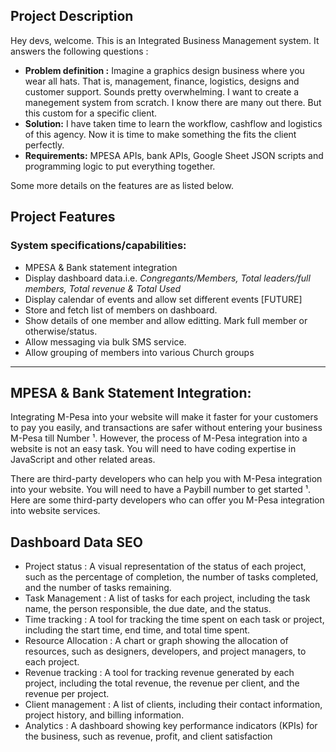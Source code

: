 ## Project Description
Hey devs, welcome. This is an Integrated Business Management system. It answers the following questions : 
* <b>Problem definition :</b> Imagine a graphics design business where you wear all hats. That is, management, finance, logistics, designs and customer support. Sounds pretty overwhelming. I want to create a manegement system from scratch. I know there are many out there. But this custom for a specific client.
* <b>Solution:</b> I have taken time to learn the workflow, cashflow and logistics of this agency. Now it is time to make something the fits the client perfectly.
* <b>Requirements:</b> MPESA APIs, bank APIs, Google Sheet JSON scripts and programming logic to put everything together.

Some more details on the features are as listed below.

## Project Features

<h3>System specifications/capabilities:</h3>

* MPESA & Bank statement integration
* Display dashboard data.i.e. <i>Congregants/Members, Total leaders/full members, Total revenue & Total Used</i>
* Display calendar of events and allow set different events [FUTURE]
* Store and fetch list of members on dashboard. 
* Show details of one member and allow editting. Mark full member or otherwise/status.
* Allow messaging via bulk SMS service. 
* Allow grouping of members into various Church groups

<hr>

<h2>MPESA & Bank Statement Integration:</h2>
Integrating M-Pesa into your website will make it faster for your customers to pay you easily, and transactions are safer without entering your business M-Pesa till Number ¹. However, the process of M-Pesa integration into a website is not an easy task. You will need to have coding expertise in JavaScript and other related areas. 

There are third-party developers who can help you with M-Pesa integration into your website. You will need to have a Paybill number to get started ¹. Here are some third-party developers who can offer you M-Pesa integration into website services. 

## Dashboard Data SEO
* Project status : A visual representation of the status of each project, such as the percentage of completion, the number of tasks completed, and the number of tasks remaining.
* Task Management :  A list of tasks for each project, including the task name, the person responsible, the due date, and the status.
* Time tracking :  A tool for tracking the time spent on each task or project, including the start time, end time, and total time spent.
* Resource Allocation : A chart or graph showing the allocation of resources, such as designers, developers, and project managers, to each project.
* Revenue tracking : A tool for tracking revenue generated by each project, including the total revenue, the revenue per client, and the revenue per project.
* Client management :  A list of clients, including their contact information, project history, and billing information.
* Analytics : A dashboard showing key performance indicators (KPIs) for the business, such as revenue, profit, and client satisfaction

